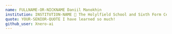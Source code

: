 ```yaml
---
name: FULLNAME-OR-NICKNAME Daniil Manokhin
institution: INSTITUTION-NAME 🚩 The Holylfield School and Sixth Form Centre
quote: YOUR-SENIOR-QUOTE I have learned so much!
github_user: Xnero-ai
---
```

